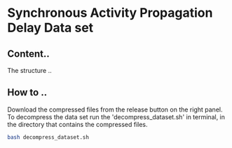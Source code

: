 # Synchronous Activity Propagation Delay Data set

## Content..

The structure ..


## How to ..

Download the compressed files from the release button on the right panel. To decompress the data set run the 'decompress_dataset.sh' in terminal, in the directory that contains the compressed files.


```bash
bash decompress_dataset.sh
```

